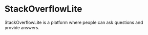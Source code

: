 # StackOverflowLite
StackOverflowLite is a platform where people can ask questions and provide answers.
